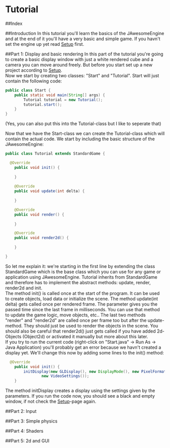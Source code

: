 Tutorial
==============

##Index

##Introduction
In this tutorial you'll learn the basics of the JAwesomeEngine and at the end of it you'll have a very basic and simple game. If you havn't set the engine up yet read [Setup](https://github.com/tdc22/JAwesomeEngine/blob/master/SETUP.md) first.

##Part 1: Display and basic rendering
In this part of the tutorial you're going to create a basic display window with just a white rendered cube and a camera you can move around freely. But before you start set up a new project according to [Setup](https://github.com/tdc22/JAwesomeEngine/blob/master/SETUP.md).  
Now we start by creating two classes: "Start" and "Tutorial". Start will just contain the following code:  
```java
public class Start {
	public static void main(String[] args) {
		Tutorial tutorial = new Tutorial();
		tutorial.start();
	}
}
```
(Yes, you can also put this into the Tutorial-class but I like to seperate that)  
  
Now that we have the Start-class we can create the Tutorial-class which will contain the actual code. We start by including the basic structure of the JAwesomeEngine:
```java
public class Tutorial extends StandardGame {

  @Override
	public void init() {
		
	}
  
	@Override
	public void update(int delta) {
		
	}

	@Override
	public void render() {
		
	}

	@Override
	public void render2d() {
		
	}

}
```
So let me explain it: we're starting in the first line by extending the class StandardGame which is the base class which you can use for any game or application using JAwesomeEngine. Tutorial inherits from StandardGame and therefore has to implement the abstract methods: update, render, render2d and init.  
The method init() is called once at the start of the program. It can be used to create objects, load data or initialize the scene. The method update(int delta) gets called once per rendered frame. The parameter gives you the passed time since the last frame in milliseconds. You can use that method to update the game logic, move objects, etc.. The last two methods "render" and "render2d" are called once per frame too but after the update-method. They should just be used to render the objects in the scene. You should also be careful that render2d() just gets called if you have added 2d-Objects (Object2d) or activated it manually but more about this later.  
If you try to run the current code (right-click on "Start.java" -> Run As -> Java Application) you'll probably get an error because we havn't created a display yet. We'll change this now by adding some lines to the init() method:
```java
  @Override
	public void init() {
		initDisplay(new GLDisplay(), new DisplayMode(), new PixelFormat(),
				new VideoSettings());
	}
```
The method initDisplay creates a display using the settings given by the parameters. If you run the code now, you should see a black and empty window, if not check the [Setup](https://github.com/tdc22/JAwesomeEngine/blob/master/SETUP.md)-page again.

##Part 2: Input

##Part 3: Simple physics

##Part 4: Shaders

##Part 5: 2d and GUI
